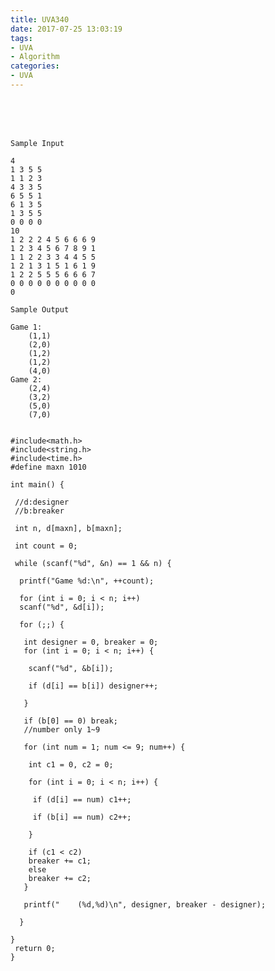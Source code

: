 ```yaml
---
title: UVA340
date: 2017-07-25 13:03:19
tags:
- UVA
- Algorithm
categories:
- UVA
---
```




 <br /> <br /> <br />

<!-- more -->

	Sample Input

	4
	1 3 5 5
	1 1 2 3
	4 3 3 5
	6 5 5 1
	6 1 3 5
	1 3 5 5
	0 0 0 0
	10
	1 2 2 2 4 5 6 6 6 9
	1 2 3 4 5 6 7 8 9 1
	1 1 2 2 3 3 4 4 5 5
	1 2 1 3 1 5 1 6 1 9
	1 2 2 5 5 5 6 6 6 7
	0 0 0 0 0 0 0 0 0 0
	0

	Sample Output

	Game 1:
		(1,1)
		(2,0)
		(1,2)
		(1,2)
		(4,0)
	Game 2:
		(2,4)
		(3,2)
		(5,0)
		(7,0)

		
	#include<math.h>
	#include<string.h>
	#include<time.h>
	#define maxn 1010 

	int main() {

	 //d:designer 
	 //b:breaker

	 int n, d[maxn], b[maxn];
	 
	 int count = 0;
	 
	 while (scanf("%d", &n) == 1 && n) { 
	 
	  printf("Game %d:\n", ++count);
	  
	  for (int i = 0; i < n; i++) 
	  scanf("%d", &d[i]);
	  
	  for (;;) {
	  
	   int designer = 0, breaker = 0;
	   for (int i = 0; i < n; i++) {
	   
		scanf("%d", &b[i]);
		
		if (d[i] == b[i]) designer++;
		
	   }
	   
	   if (b[0] == 0) break; 
	   //number only 1~9

	   for (int num = 1; num <= 9; num++) {
	   
		int c1 = 0, c2 = 0; 
		
		for (int i = 0; i < n; i++) {
		
		 if (d[i] == num) c1++;
		 
		 if (b[i] == num) c2++;
		 
		}
		
		if (c1 < c2)
		breaker += c1; 
		else 
		breaker += c2;
	   }
	   
	   printf("    (%d,%d)\n", designer, breaker - designer);
	  
	  }
	
	}
	 return 0;
	}
</br>
